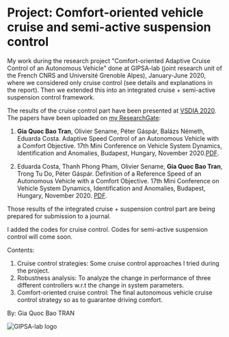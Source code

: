 # Project: Comfort-oriented vehicle cruise and semi-active suspension control
My work during the research project "Comfort-oriented Adaptive Cruise Control of an Autonomous Vehicle" done at GIPSA-lab (joint research unit of the French CNRS and Université Grenoble Alpes), January-June 2020, where we considered only cruise control (see details and explanations in the report). Then we extended this into an integrated cruise + semi-active suspension control framework.

The results of the cruise control part have been presented at [VSDIA 2020](http://vsdia.bme.hu/). The papers have been uploaded on [my ResearchGate](https://www.researchgate.net/profile/Gia_Quoc_Bao_Tran):

1. **Gia Quoc Bao Tran**, Olivier Sename, Péter Gáspár, Balázs Németh, Eduarda Costa. Adaptive Speed Control of an Autonomous Vehicle with a Comfort Objective. 17th Mini Conference on Vehicle System Dynamics, Identification and Anomalies, Budapest, Hungary, November 2020.[PDF](https://www.researchgate.net/publication/346397091_Adaptive_Speed_Control_of_an_Autonomous_Vehicle_with_a_Comfort_Objective). 

2. Eduarda Costa, Thanh Phong Pham, Olivier Sename, **Gia Quoc Bao Tran**, Trong Tu Do, Péter Gáspár. Definition of a Reference Speed of an Autonomous Vehicle with a Comfort Objective. 17th Mini Conference on Vehicle System Dynamics, Identification and Anomalies, Budapest, Hungary, November 2020. [PDF](https://www.researchgate.net/publication/346674072_Definition_of_a_Reference_Speed_of_an_Autonomous_Vehicle_with_a_Comfort_Objective).

Those results of the integrated cruise + suspension control part are being prepared for submission to a journal.

I added the codes for cruise control. Codes for semi-active suspension control will come soon.

Contents:
1. Cruise control strategies: Some cruise control approaches I tried during the project.
2. Robustness analysis: To analyze the change in performance of three different controllers w.r.t the change in system parameters.
3. Comfort-oriented cruise control: The final autonomous vehicle cruise control strategy so as to guarantee driving comfort.

By: Gia Quoc Bao TRAN 

![GIPSA-lab logo](https://github.com/TRAN-Gia-Quoc-Bao/Project-Comfort-Vehicle-Control/blob/main/logoGIPSA.jpg)
